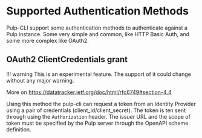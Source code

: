 # Supported Authentication Methods

Pulp-CLI support some authentication methods to authenticate against a Pulp instance.
Some very simple and common, like HTTP Basic Auth, and some more complex like OAuth2.

## OAuth2 ClientCredentials grant

!!! warning
  This is an experimental feature. The support of it could change without any major warning.

More on https://datatracker.ietf.org/doc/html/rfc6749#section-4.4

Using this method the pulp-cli can request a token from an Identity Provider using a pair of 
credentials (client_id/client_secret). The token is ten sent through using the `Authorization` header.
The issuer URL and the scope of token must be specified by the Pulp server through the OpenAPI scheme definition.
